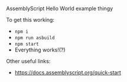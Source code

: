 AssemblyScript Hello World example thingy

To get this working:
- `npm i`
- `npm run asbuild`
- `npm start`
- Everything works!(?)


Other useful links:
- https://docs.assemblyscript.org/quick-start